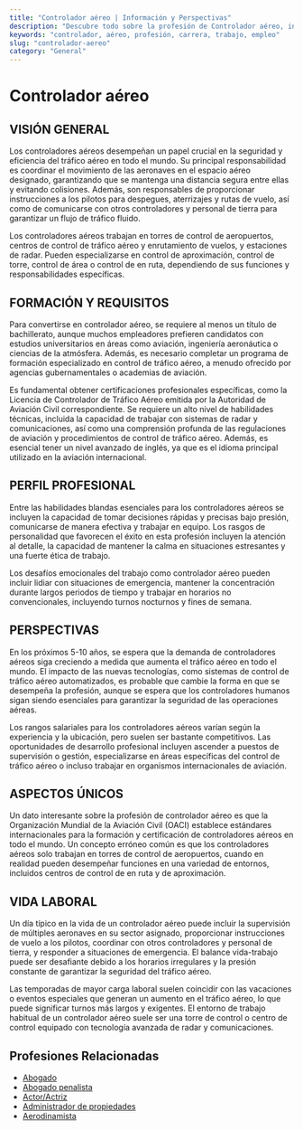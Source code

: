 ```yaml
---
title: "Controlador aéreo | Información y Perspectivas"
description: "Descubre todo sobre la profesión de Controlador aéreo, incluyendo responsabilidades, requisitos y oportunidades."
keywords: "controlador, aéreo, profesión, carrera, trabajo, empleo"
slug: "controlador-aereo"
category: "General"
---
```


# Controlador aéreo

## VISIÓN GENERAL

Los controladores aéreos desempeñan un papel crucial en la seguridad y eficiencia del tráfico aéreo en todo el mundo. Su principal responsabilidad es coordinar el movimiento de las aeronaves en el espacio aéreo designado, garantizando que se mantenga una distancia segura entre ellas y evitando colisiones. Además, son responsables de proporcionar instrucciones a los pilotos para despegues, aterrizajes y rutas de vuelo, así como de comunicarse con otros controladores y personal de tierra para garantizar un flujo de tráfico fluido.

Los controladores aéreos trabajan en torres de control de aeropuertos, centros de control de tráfico aéreo y enrutamiento de vuelos, y estaciones de radar. Pueden especializarse en control de aproximación, control de torre, control de área o control de en ruta, dependiendo de sus funciones y responsabilidades específicas.

## FORMACIÓN Y REQUISITOS

Para convertirse en controlador aéreo, se requiere al menos un título de bachillerato, aunque muchos empleadores prefieren candidatos con estudios universitarios en áreas como aviación, ingeniería aeronáutica o ciencias de la atmósfera. Además, es necesario completar un programa de formación especializado en control de tráfico aéreo, a menudo ofrecido por agencias gubernamentales o academias de aviación.

Es fundamental obtener certificaciones profesionales específicas, como la Licencia de Controlador de Tráfico Aéreo emitida por la Autoridad de Aviación Civil correspondiente. Se requiere un alto nivel de habilidades técnicas, incluida la capacidad de trabajar con sistemas de radar y comunicaciones, así como una comprensión profunda de las regulaciones de aviación y procedimientos de control de tráfico aéreo. Además, es esencial tener un nivel avanzado de inglés, ya que es el idioma principal utilizado en la aviación internacional.

## PERFIL PROFESIONAL

Entre las habilidades blandas esenciales para los controladores aéreos se incluyen la capacidad de tomar decisiones rápidas y precisas bajo presión, comunicarse de manera efectiva y trabajar en equipo. Los rasgos de personalidad que favorecen el éxito en esta profesión incluyen la atención al detalle, la capacidad de mantener la calma en situaciones estresantes y una fuerte ética de trabajo.

Los desafíos emocionales del trabajo como controlador aéreo pueden incluir lidiar con situaciones de emergencia, mantener la concentración durante largos periodos de tiempo y trabajar en horarios no convencionales, incluyendo turnos nocturnos y fines de semana.

## PERSPECTIVAS

En los próximos 5-10 años, se espera que la demanda de controladores aéreos siga creciendo a medida que aumenta el tráfico aéreo en todo el mundo. El impacto de las nuevas tecnologías, como sistemas de control de tráfico aéreo automatizados, es probable que cambie la forma en que se desempeña la profesión, aunque se espera que los controladores humanos sigan siendo esenciales para garantizar la seguridad de las operaciones aéreas.

Los rangos salariales para los controladores aéreos varían según la experiencia y la ubicación, pero suelen ser bastante competitivos. Las oportunidades de desarrollo profesional incluyen ascender a puestos de supervisión o gestión, especializarse en áreas específicas del control de tráfico aéreo o incluso trabajar en organismos internacionales de aviación.

## ASPECTOS ÚNICOS

Un dato interesante sobre la profesión de controlador aéreo es que la Organización Mundial de la Aviación Civil (OACI) establece estándares internacionales para la formación y certificación de controladores aéreos en todo el mundo. Un concepto erróneo común es que los controladores aéreos solo trabajan en torres de control de aeropuertos, cuando en realidad pueden desempeñar funciones en una variedad de entornos, incluidos centros de control de en ruta y de aproximación.

## VIDA LABORAL

Un día típico en la vida de un controlador aéreo puede incluir la supervisión de múltiples aeronaves en su sector asignado, proporcionar instrucciones de vuelo a los pilotos, coordinar con otros controladores y personal de tierra, y responder a situaciones de emergencia. El balance vida-trabajo puede ser desafiante debido a los horarios irregulares y la presión constante de garantizar la seguridad del tráfico aéreo.

Las temporadas de mayor carga laboral suelen coincidir con las vacaciones o eventos especiales que generan un aumento en el tráfico aéreo, lo que puede significar turnos más largos y exigentes. El entorno de trabajo habitual de un controlador aéreo suele ser una torre de control o centro de control equipado con tecnología avanzada de radar y comunicaciones.
## Profesiones Relacionadas

- [Abogado](/profesiones/abogado/)
- [Abogado penalista](/profesiones/abogado-penalista/)
- [Actor/Actriz](/profesiones/actor-actriz/)
- [Administrador de propiedades](/profesiones/administrador-de-propiedades/)
- [Aerodinamista](/profesiones/aerodinamista/)


